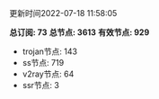 更新时间2022-07-18 11:58:05

**总订阅: 73**
**总节点: 3613**
**有效节点: 929**
- trojan节点: 143
- ss节点: 719
- v2ray节点: 64
- ssr节点: 3
